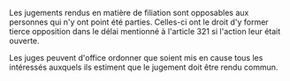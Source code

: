 Les jugements rendus en matière de filiation sont opposables aux personnes qui n'y ont point été parties. Celles-ci ont le droit d'y former tierce opposition dans le délai mentionné à l'article 321 si l'action leur était ouverte.

Les juges peuvent d'office ordonner que soient mis en cause tous les intéressés auxquels ils estiment que le jugement doit être rendu commun.
